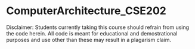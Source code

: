# ComputerArchitecture_CSE202

Disclaimer: Students currently taking this course should refrain from using the code herein. All code is meant for educational and demostrational purposes and use other than these may result in a plagarism claim.
